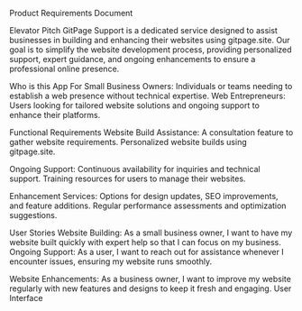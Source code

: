 Product Requirements Document

Elevator Pitch
GitPage Support is a dedicated service designed to assist businesses in building and enhancing their websites using gitpage.site. Our goal is to simplify the website development process, providing personalized support, expert guidance, and ongoing enhancements to ensure a professional online presence.

Who is this App For
Small Business Owners: Individuals or teams needing to establish a web presence without technical expertise.
Web Entrepreneurs: Users looking for tailored website solutions and ongoing support to enhance their platforms.

Functional Requirements
Website Build Assistance:
A consultation feature to gather website requirements.
Personalized website builds using gitpage.site.

Ongoing Support:
Continuous availability for inquiries and technical support.
Training resources for users to manage their websites.

Enhancement Services:
Options for design updates, SEO improvements, and feature additions.
Regular performance assessments and optimization suggestions.

User Stories
Website Building:
As a small business owner, I want to have my website built quickly with expert help so that I can focus on my business.
Ongoing Support:
As a user, I want to reach out for assistance whenever I encounter issues, ensuring my website runs smoothly.

Website Enhancements:
As a business owner, I want to improve my website regularly with new features and designs to keep it fresh and engaging.
User Interface




